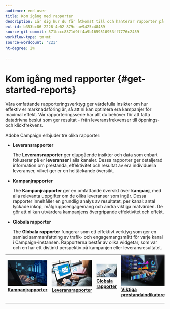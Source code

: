 ```yaml
---
audience: end-user
title: Kom igång med rapporter
description: Lär dig hur du får åtkomst till och hanterar rapporter på Campaign Web
exl-id: b353bc86-2228-4e02-879c-ae9425c48489
source-git-commit: 371bccc8371d9ff4a9b1659510953ff7776c2459
workflow-type: tm+mt
source-wordcount: '221'
ht-degree: 2%

---
```



# Kom igång med rapporter {#get-started-reports}

Våra omfattande rapporteringsverktyg ger värdefulla insikter om hur effektiv er marknadsföring är, så att ni kan optimera era kampanjer för maximal effekt. Vår rapporteringsserie har allt du behöver för att fatta datadrivna beslut som ger resultat - från leveransfrekvenser till öppnings- och klickfrekvens. &#x200B;

Adobe Campaign erbjuder tre olika rapporter:

* **Leveransrapporter**

  The **Leveransrapporter** ger djupgående insikter och data som enbart fokuserar på er **leveranser** i alla kanaler. Dessa rapporter ger detaljerad information om prestanda, effektivitet och resultat av era individuella leveranser, vilket ger er en heltäckande översikt.


* **Kampanjrapporter**

  The **Kampanjrapporter** ger en omfattande översikt över **kampanj**, med alla relevanta uppgifter om de olika leveranser som ingår. Dessa rapporter innehåller en grundlig analys av resultatet, per kanal: antal lyckade inköp, målgruppsengagemang och andra viktiga mätvärden. De gör att ni kan utvärdera kampanjens övergripande effektivitet och effekt.


* **Globala rapporter**

  The **Globala rapporter** fungerar som ett effektivt verktyg som ger en samlad sammanfattning av trafik- och engagemangsmått för varje kanal i Campaign-instansen. Rapporterna består av olika widgetar, som var och en har ett distinkt perspektiv på kampanjen eller leveransresultatet.

<table style="table-layout:fixed"><tr style="border: 0;">
<td>
<a href="campaign-reports.md">
<img alt="Validering" src="assets/do-not-localize/campaign_report.jpeg">
</a>
<div>
<a href="campaign-reports.md"><strong>Kampanjrapporter</strong></a>
</div>
<p>
</td>
<td>
<a href="delivery-reports.md">
<img alt="Lead" src="assets/do-not-localize/email_report.jpeg">
</a>
<div><a href="delivery-reports.md"><strong>Leveransrapporter</strong>
</div>
<p>
</td>
<td>
<a href="global-reports.md">
<img alt="Sällan" src="assets/do-not-localize/push_report.jpeg">
</a>
<div>
<a href="global-reports.md"><strong> Globala rapporter<strong></strong></a>
</div>
<p></td>
<td>
<a href="kpis.md">
<img alt="Validering" src="assets/do-not-localize/kpis.jpeg">
</a>
<div>
<a href="kpis.md"><strong>Viktiga prestandaindikatorer</strong></a>
</div>
<p>
</td>
</tr></table>
